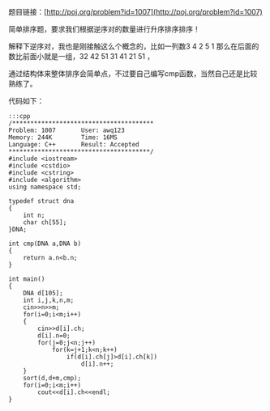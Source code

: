 <!--
.. title: POJ 1007 DNA Sorting C++版
.. slug: poj-1007
.. date: 2013-04-07T06:42:09+08:00
.. tags:
.. link:
.. description:
.. type: text
-->

题目链接：[http://poj.org/problem?id=1007](http://poj.org/problem?id=1007)


简单排序题，要求我们根据逆序对的数量进行升序排序排序！

解释下逆序对，我也是刚接触这么个概念的，比如一列数3 4 2 5 1 那么在后面的数比前面小就是一组，32 42 51 31 41 21 51 ，

通过结构体来整体排序会简单点，不过要自己编写cmp函数，当然自己还是比较熟练了。



代码如下：

	:::cpp
	/***************************************
	Problem: 1007		User: awq123
	Memory: 244K		Time: 16MS
	Language: C++		Result: Accepted
	***************************************/
	#include <iostream>
	#include <cstdio>
	#include <cstring>
	#include <algorithm>
	using namespace std;

	typedef struct dna
	{
		int n;
		char ch[55];
	}DNA;

	int cmp(DNA a,DNA b)
	{
		return a.n<b.n;
	}

	int main()
	{
		DNA d[105];
		int i,j,k,n,m;
		cin>>n>>m;
		for(i=0;i<m;i++)
		{
			cin>>d[i].ch;
			d[i].n=0;
			for(j=0;j<n;j++)
				for(k=j+1;k<n;k++)
					if(d[i].ch[j]>d[i].ch[k])
						d[i].n++;
		}
		sort(d,d+m,cmp);
		for(i=0;i<m;i++)
			cout<<d[i].ch<<endl;
	}